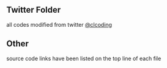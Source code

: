 ## Twitter Folder
all codes modified from twitter [@clcoding](https://twitter.com/clcoding/)

## Other
source code links have been listed on the top line of each file